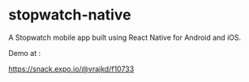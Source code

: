 # stopwatch-native
A Stopwatch mobile app built using React Native for Android and iOS.

Demo at : 

https://snack.expo.io/@vrajkd/f10733
